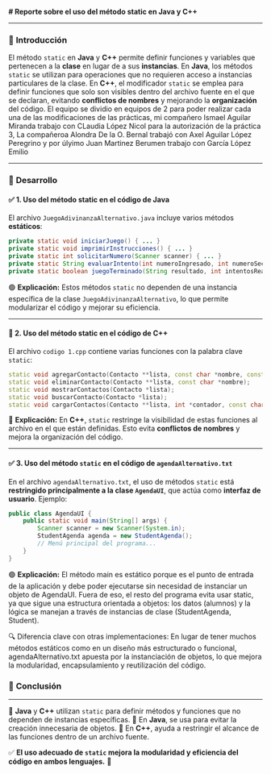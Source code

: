 **\# Reporte sobre el uso del método static en Java y C++**

---

### 🌟 **Introducción**
El método `static` en **Java** y **C++** permite definir funciones y variables que pertenecen a la **clase** en lugar de a sus **instancias**. En **Java**, los métodos `static` se utilizan para operaciones que no requieren acceso a instancias particulares de la clase. En **C++**, el modificador `static` se emplea para definir funciones que solo son visibles dentro del archivo fuente en el que se declaran, evitando **conflictos de nombres** y mejorando la **organización** del código. El equipo se dividio en equipos de 2 para poder realizar cada una de las modificaciones de las prácticas, mi compañero Ismael Aguilar Miranda trabajo con CLaudia López Nicol para la autorización de la práctica 3, La compañeroa Alondra De la O. Bernal trabajó con Axel Aguilar López Peregrino y por úlyimo Juan Martinez Berumen trabajo con García López Emilio

---

### 🎯 **Desarrollo**

#### ✅ **1. Uso del método static en el código de Java**
El archivo `JuegoAdivinanzaAlternativo.java` incluye varios métodos **estáticos**:

```java
private static void iniciarJuego() { ... }
private static void imprimirInstrucciones() { ... }
private static int solicitarNumero(Scanner scanner) { ... }
private static String evaluarIntento(int numeroIngresado, int numeroSecreto) { ... }
private static boolean juegoTerminado(String resultado, int intentosRealizados) { ... }
```

🟢 **Explicación:** Estos métodos `static` no dependen de una instancia específica de la clase `JuegoAdivinanzaAlternativo`, lo que permite modularizar el código y mejorar su eficiencia.

---

#### 🔵 **2. Uso del método static en el código de C++**
El archivo `codigo 1.cpp` contiene varias funciones con la palabra clave `static`:

```cpp
static void agregarContacto(Contacto **lista, const char *nombre, const char *telefono, const char *correo);
static void eliminarContacto(Contacto **lista, const char *nombre);
static void mostrarContactos(Contacto *lista);
static void buscarContacto(Contacto *lista);
static void cargarContactos(Contacto **lista, int *contador, const char *filename);
```

🔷 **Explicación:** En **C++**, `static` restringe la visibilidad de estas funciones al archivo en el que están definidas. Esto evita **conflictos de nombres** y mejora la organización del código.

---

#### ✅ **3. Uso del método `static` en el código de `agendaAlternativo.txt`**

En el archivo `agendaAlternativo.txt`, el uso de métodos `static` está **restringido principalmente a la clase `AgendaUI`**, que actúa como **interfaz de usuario**. Ejemplo:

```java
public class AgendaUI {
    public static void main(String[] args) {
        Scanner scanner = new Scanner(System.in);
        StudentAgenda agenda = new StudentAgenda();
        // Menú principal del programa...
    }
}
```

🟢 **Explicación:** El método main es estático porque es el punto de entrada de la aplicación y debe poder ejecutarse sin necesidad de instanciar un objeto de AgendaUI. Fuera de eso, el resto del programa evita usar static, ya que sigue una estructura orientada a objetos: los datos (alumnos) y la lógica se manejan a través de instancias de clase (StudentAgenda, Student).

🔍 Diferencia clave con otras implementaciones: En lugar de tener muchos métodos estáticos como en un diseño más estructurado o funcional, agendaAlternativo.txt apuesta por la instanciación de objetos, lo que mejora la modularidad, encapsulamiento y reutilización del código.
### 🌟 **Conclusión**

---

📌 **Java** y **C++** utilizan `static` para definir métodos y funciones que no dependen de instancias específicas.
📌 En **Java**, se usa para evitar la creación innecesaria de objetos.
📌 En **C++**, ayuda a restringir el alcance de las funciones dentro de un archivo fuente.

✅ **El uso adecuado de `static` mejora la modularidad y eficiencia del código en ambos lenguajes.** 🚀


